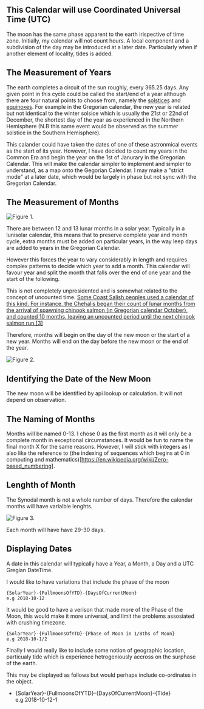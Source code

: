 ## This Calendar will use Coordinated Universal Time (UTC)

The moon has the same phase apparent to the earth irispective of time zone.  Initially, my calendar will not count hours.  A local component and a subdivision of the day may be introduced at a later date.  Particularly when if another element of locality, tides is added.

## The Measurement of Years

The earth completes a circuit of the sun roughly, every 365.25 days.  Any given point in this cycle could be called the start/end of a year although there are four natural points to choose from, namely the [solstices](https://en.wikipedia.org/wiki/Solstice) and [equinoxes](https://en.wikipedia.org/wiki/Equinox).  For example in the Gregorian calendar, the new year is related but not identical to the winter solsice which is usually the 21st or 22nd of December, the shortest day of the year as experienced in the Northern Hemisphere (N.B this same event would be observed as the summer solstice in the Southern Hemisphere).

This calander could have taken the dates of one of these astronmical events as the start of its year.  However, I have decided to count my years in the Common Era and begin the year on the 1st of Janurary in the Gregorian Calendar.  This will make the calendar simpler to implement and simpler to understand, as a map onto the Gegorian Calendar.  I may make a "strict mode" at a later date, which would be largely in phase but not sync with the Gregorian Calendar.

## The Measurement of Months

![Figure 1.](https://vectr.com/craigchamberlain11/d9InyNA1qX.svg?width=400&height=200&select=d1rjgmgOwa)

There are between 12 and 13 lunar months in a solar year.  Typically in a lunisolar calendar, this means that to preserve complete year and month cycle, extra months must be added on particular years, in the way leep days are added to years in the Gregorian Calendar.

However this forces the year to vary considerably in length and requires complex patterns to decide which year to add a month.  This calendar will favour year and split the month that falls over the end of one year and the start of the following.

This is not completely unpresidented and is somewhat related to the concept of uncounted time.  [Some Coast Salish peoples used a calendar of this kind. For instance, the Chehalis began their count of lunar months from the arrival of spawning chinook salmon (in Gregorian calendar October), and counted 10 months, leaving an uncounted period until the next chinook salmon run.[3]](https://en.wikipedia.org/wiki/Lunisolar_calendar#With_uncounted_time)

Therefore, months will begin on the day of the new moon or the start of a new year.  Months will end on the day before the new moon or the end of the year.

![Figure 2.](https://vectr.com/craigchamberlain11/d9InyNA1qX.svg?width=400&height=200&select=bUzavqqsE)

## Identifying the Date of the New Moon

The new moon will be identified by api lookup or calculation.  It will not depend on observation. 

## The Naming of Months

Months will be named 0-13.  I chose 0 as the first month as it will only be a complete month in exceptional circumstances.  It would be fun to name the final month X for the same reasons.  However, I will stick with integers as I also like the reference to (the indexing of sequences which begins at 0 in computing and mathematics)[https://en.wikipedia.org/wiki/Zero-based_numbering].

## Lenghth of Month
The Synodal month is not a whole number of days.  Therefore the calendar months will have varialble lenghts.

![Figure 3.](https://vectr.com/craigchamberlain11/d9InyNA1qX.svg?width=400&height=400&select=d9InyNA1qXpage0)

Each month will have have 29-30 days.

## Displaying Dates

A date in this calendar will typically have a Year, a Month, a Day and a UTC Gregian DateTime.

I would like to have variations that include the phase of the moon 

    {SolarYear}-{FullmoonsOfYTD}-{DaysOfCurrentMoon} 
    e.g 2018-10-12


It would be good to have a verison that made more of the Phase of the Moon, this would make it more universal, and limit the problems assosiated with crushing timezone.

    {SolarYear}-{FullmoonsOfYTD}-{Phase of Moon in 1/8ths of Moon}  
    e.g 2018-10-1/2
  
Finally I would really like to include some notion of geographic location, particualy tide which is experience hetrogeniously accross on the surphase of the earth.

This may be displayed as follows but would perhaps include co-ordinates in the object.

- {SolarYear}-{FullmoonsOfYTD}-{DaysOfCurrentMoon}-{Tide}  
  e.g 2018-10-12-1
